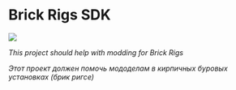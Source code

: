 # Brick Rigs SDK

[![](https://img.shields.io/discord/965288530576285736?color=blue&label=Mod%27makers%20club&logo=Discord&logoColor=white)](https://discord.gg/88e6YB6hY9)

*This project should help with modding for Brick Rigs*

*Этот проект должен помочь мододелам в кирпичных буровых установках (брик ригсе)*
